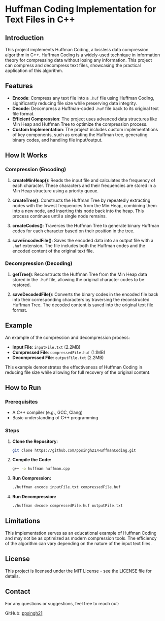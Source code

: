 # Huffman Coding Implementation for Text Files in C++

## Introduction

This project implements Huffman Coding, a lossless data compression algorithm in C++. Huffman Coding is a widely-used technique in information theory for compressing data without losing any information. This project can compress and decompress text files, showcasing the practical application of this algorithm.

## Features

- **Encode**: Compress any text file into a `.huf` file using Huffman Coding, significantly reducing file size while preserving data integrity.
- **Decode**: Decompress a Huffman-coded `.huf` file back to its original text file format.
- **Efficient Compression**: The project uses advanced data structures like Min Heap and Huffman Tree to optimize the compression process.
- **Custom Implementation**: The project includes custom implementations of key components, such as creating the Huffman tree, generating binary codes, and handling file input/output.

## How It Works

### Compression (Encoding)

1. **createMinHeap()**: Reads the input file and calculates the frequency of each character. These characters and their frequencies are stored in a Min Heap structure using a priority queue.
  
2. **createTree()**: Constructs the Huffman Tree by repeatedly extracting nodes with the lowest frequencies from the Min Heap, combining them into a new node, and inserting this node back into the heap. This process continues until a single node remains.

3. **createCodes()**: Traverses the Huffman Tree to generate binary Huffman codes for each character based on their position in the tree.

4. **saveEncodedFile()**: Saves the encoded data into an output file with a `.huf` extension. The file includes both the Huffman codes and the encoded content of the original text file.

### Decompression (Decoding)

1. **getTree()**: Reconstructs the Huffman Tree from the Min Heap data stored in the `.huf` file, allowing the original character codes to be restored.

2. **saveDecodedFile()**: Converts the binary codes in the encoded file back into their corresponding characters by traversing the reconstructed Huffman Tree. The decoded content is saved into the original text file format.

## Example

An example of the compression and decompression process:

- **Input File**: `inputFile.txt` (2.2MB)
- **Compressed File**: `compressedFile.huf` (1.1MB)
- **Decompressed File**: `outputFile.txt` (2.2MB)

This example demonstrates the effectiveness of Huffman Coding in reducing file size while allowing for full recovery of the original content.

## How to Run

### Prerequisites

- A C++ compiler (e.g., GCC, Clang)
- Basic understanding of C++ programming

### Steps

1. **Clone the Repository**:
   ```bash
   git clone https://github.com/ppsingh21/HuffmanCoding.git
2. **Compile the Code:**
   ```bash
   g++ -o huffman huffman.cpp
3. **Run Compression:**
   ```bash
   ./huffman encode inputFile.txt compressedFile.huf
4. **Run Decompression:**
   ```bash
   ./huffman decode compressedFile.huf outputFile.txt

## Limitations

This implementation serves as an educational example of Huffman Coding and may not be as optimized as modern compression tools.
The efficiency of the algorithm can vary depending on the nature of the input text files.

## License

This project is licensed under the MIT License - see the LICENSE file for details.

## Contact

For any questions or suggestions, feel free to reach out:

GitHub: [ppsingh21](https://github.com/ppsingh21)
